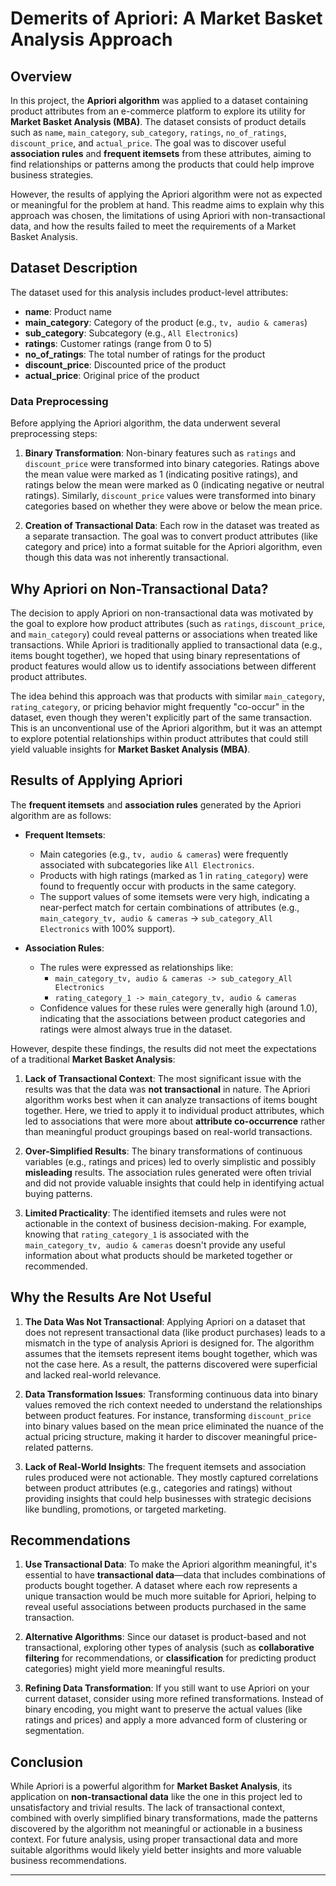 

# Demerits of Apriori: A Market Basket Analysis Approach

## Overview

In this project, the **Apriori algorithm** was applied to a dataset containing product attributes from an e-commerce platform to explore its utility for **Market Basket Analysis (MBA)**. The dataset consists of product details such as `name`, `main_category`, `sub_category`, `ratings`, `no_of_ratings`, `discount_price`, and `actual_price`. The goal was to discover useful **association rules** and **frequent itemsets** from these attributes, aiming to find relationships or patterns among the products that could help improve business strategies.

However, the results of applying the Apriori algorithm were not as expected or meaningful for the problem at hand. This readme aims to explain why this approach was chosen, the limitations of using Apriori with non-transactional data, and how the results failed to meet the requirements of a Market Basket Analysis.

## Dataset Description

The dataset used for this analysis includes product-level attributes:

- **name**: Product name
- **main_category**: Category of the product (e.g., `tv, audio & cameras`)
- **sub_category**: Subcategory (e.g., `All Electronics`)
- **ratings**: Customer ratings (range from 0 to 5)
- **no_of_ratings**: The total number of ratings for the product
- **discount_price**: Discounted price of the product
- **actual_price**: Original price of the product

### Data Preprocessing

Before applying the Apriori algorithm, the data underwent several preprocessing steps:

1. **Binary Transformation**: Non-binary features such as `ratings` and `discount_price` were transformed into binary categories. Ratings above the mean value were marked as 1 (indicating positive ratings), and ratings below the mean were marked as 0 (indicating negative or neutral ratings). Similarly, `discount_price` values were transformed into binary categories based on whether they were above or below the mean price.
   
2. **Creation of Transactional Data**: Each row in the dataset was treated as a separate transaction. The goal was to convert product attributes (like category and price) into a format suitable for the Apriori algorithm, even though this data was not inherently transactional.

## Why Apriori on Non-Transactional Data?

The decision to apply Apriori on non-transactional data was motivated by the goal to explore how product attributes (such as `ratings`, `discount_price`, and `main_category`) could reveal patterns or associations when treated like transactions. While Apriori is traditionally applied to transactional data (e.g., items bought together), we hoped that using binary representations of product features would allow us to identify associations between different product attributes.

The idea behind this approach was that products with similar `main_category`, `rating_category`, or pricing behavior might frequently "co-occur" in the dataset, even though they weren't explicitly part of the same transaction. This is an unconventional use of the Apriori algorithm, but it was an attempt to explore potential relationships within product attributes that could still yield valuable insights for **Market Basket Analysis (MBA)**.

## Results of Applying Apriori

The **frequent itemsets** and **association rules** generated by the Apriori algorithm are as follows:

- **Frequent Itemsets**:
   - Main categories (e.g., `tv, audio & cameras`) were frequently associated with subcategories like `All Electronics`.
   - Products with high ratings (marked as 1 in `rating_category`) were found to frequently occur with products in the same category.
   - The support values of some itemsets were very high, indicating a near-perfect match for certain combinations of attributes (e.g., `main_category_tv, audio & cameras` → `sub_category_All Electronics` with 100% support).

- **Association Rules**:
   - The rules were expressed as relationships like:
     - `main_category_tv, audio & cameras -> sub_category_All Electronics`
     - `rating_category_1 -> main_category_tv, audio & cameras`
   - Confidence values for these rules were generally high (around 1.0), indicating that the associations between product categories and ratings were almost always true in the dataset.

However, despite these findings, the results did not meet the expectations of a traditional **Market Basket Analysis**:

1. **Lack of Transactional Context**: The most significant issue with the results was that the data was **not transactional** in nature. The Apriori algorithm works best when it can analyze transactions of items bought together. Here, we tried to apply it to individual product attributes, which led to associations that were more about **attribute co-occurrence** rather than meaningful product groupings based on real-world transactions.
   
2. **Over-Simplified Results**: The binary transformations of continuous variables (e.g., ratings and prices) led to overly simplistic and possibly **misleading** results. The association rules generated were often trivial and did not provide valuable insights that could help in identifying actual buying patterns.
   
3. **Limited Practicality**: The identified itemsets and rules were not actionable in the context of business decision-making. For example, knowing that `rating_category_1` is associated with the `main_category_tv, audio & cameras` doesn't provide any useful information about what products should be marketed together or recommended.

## Why the Results Are Not Useful

1. **The Data Was Not Transactional**: Applying Apriori on a dataset that does not represent transactional data (like product purchases) leads to a mismatch in the type of analysis Apriori is designed for. The algorithm assumes that the itemsets represent items bought together, which was not the case here. As a result, the patterns discovered were superficial and lacked real-world relevance.
   
2. **Data Transformation Issues**: Transforming continuous data into binary values removed the rich context needed to understand the relationships between product features. For instance, transforming `discount_price` into binary values based on the mean price eliminated the nuance of the actual pricing structure, making it harder to discover meaningful price-related patterns.

3. **Lack of Real-World Insights**: The frequent itemsets and association rules produced were not actionable. They mostly captured correlations between product attributes (e.g., categories and ratings) without providing insights that could help businesses with strategic decisions like bundling, promotions, or targeted marketing.

## Recommendations

1. **Use Transactional Data**: To make the Apriori algorithm meaningful, it's essential to have **transactional data**—data that includes combinations of products bought together. A dataset where each row represents a unique transaction would be much more suitable for Apriori, helping to reveal useful associations between products purchased in the same transaction.

2. **Alternative Algorithms**: Since our dataset is product-based and not transactional, exploring other types of analysis (such as **collaborative filtering** for recommendations, or **classification** for predicting product categories) might yield more meaningful results.

3. **Refining Data Transformation**: If you still want to use Apriori on your current dataset, consider using more refined transformations. Instead of binary encoding, you might want to preserve the actual values (like ratings and prices) and apply a more advanced form of clustering or segmentation.

## Conclusion

While Apriori is a powerful algorithm for **Market Basket Analysis**, its application on **non-transactional data** like the one in this project led to unsatisfactory and trivial results. The lack of transactional context, combined with overly simplified binary transformations, made the patterns discovered by the algorithm not meaningful or actionable in a business context. For future analysis, using proper transactional data and more suitable algorithms would likely yield better insights and more valuable business recommendations.

---
